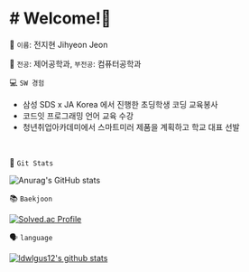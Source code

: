# # Welcome!👋

🌱 `이름`: 전지현 Jihyeon Jeon
<br/>

📖 `전공`: 제어공학과, `부전공`: 컴퓨터공학과
<br/>

💻 `SW 경험`
 - 삼성 SDS x JA Korea 에서 진행한 초딩학생 코딩 교육봉사
- 코드잇 프로그래밍 언어 교육 수강
 - 청년취업아카데미에서 스마트미러 제품을 계획하고 학교 대표 선발
<br/>

<!-- 🙌 `뭐든지`:  일단하자!
<br/> -->

🏃 `Git Stats` 

![Anurag's GitHub stats](https://github-readme-stats.vercel.app/api?username=ldwlgus12&show_icons=true&theme=radical)
<br/>

📚 `Baekjoon`

[![Solved.ac Profile](http://mazassumnida.wtf/api/v2/generate_badge?boj=ldwlgus12)](https://solved.ac/ldwlgus12/)
<br/>


🗣 `language`

[![ldwlgus12's github stats](https://github-readme-stats.vercel.app/api/top-langs/?username=ldwlgus12&show_icons=true&hide_border=true&title_color=004386&icon_color=004386&layout=compact)](https://github.com/ldwlgus12)
<br/>


<!-- 🐣 `About Me`

[![Instagram Badge](https://img.shields.io/badge/instagram-E4405F?style=flat-square&logo=instagram&logoColor=white&link=mailto:https://www.instagram.com/monj.c)](https://www.instagram.com/monj.c)
[![Naver Badge](https://img.shields.io/badge/Naver-03C75A?style=flat-square&logo=Naver&logoColor=white&link=mailto:https://blog.naver.com/ldwlgus12)](https://blog.naver.com/ldwlgus12) -->







<!--
**ldwlgus12/ldwlgus12** is a ✨ _special_ ✨ repository because its `README.md` (this file) appears on your GitHub profile.

Here are some ideas to get you started:

- 🔭 I’m currently working on ...
- 🌱 I’m currently learning ...
- 👯 I’m looking to collaborate on ...
- 🤔 I’m looking for help with ...
- 💬 Ask me about ...
- 📫 How to reach me: ...
- 😄 Pronouns: ...
- ⚡ Fun fact: ...
-->
